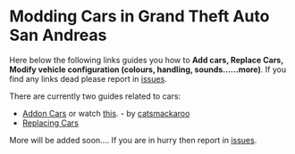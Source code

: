 # Modding Cars in Grand Theft Auto San Andreas
Here below the following links guides you how to **Add cars, Replace Cars, Modify vehicle configuration (colours, handling, sounds......more)**. If you find any links dead please report in [issues](https://github.com/Vampire-Lazy/modding-guides/issues).

There are currently two guides related to cars:

- [Addon Cars](https://gtaforums.com/topic/832297-satut-how-to-add-new-cars-without-replacing) or watch [this](https://www.youtube.com/watch?v=IOsIuoON_2E). - by [catsmackaroo](https://www.youtube.com/c/catsmackaroo)
- [Replacing Cars](https://gtaforums.com/topic/440992-beginners-guide-to-installreplace-cars/)

More will be added soon.... If you are in hurry then report in [issues](https://github.com/Vampire-Lazy/modding-guides/issues).
